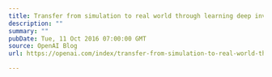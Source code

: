 ```yaml
---
title: Transfer from simulation to real world through learning deep inverse dynamics model
description: ""
summary: ""
pubDate: Tue, 11 Oct 2016 07:00:00 GMT
source: OpenAI Blog
url: https://openai.com/index/transfer-from-simulation-to-real-world-through-learning-deep-inverse-dynamics-model

---
```


